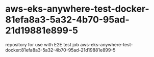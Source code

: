 # aws-eks-anywhere-test-docker-81efa8a3-5a32-4b70-95ad-21d19881e899-5
repository for use with E2E test job aws-eks-anywhere-test-docker:81efa8a3-5a32-4b70-95ad-21d19881e899-5
